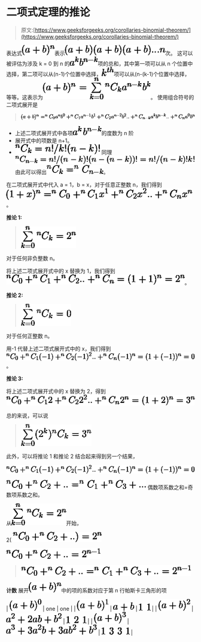 # 二项式定理的推论

> 原文:[https://www.geeksforgeeks.org/corollaries-binomial-theorem/](https://www.geeksforgeeks.org/corollaries-binomial-theorem/)

表达式![(a+b)^n](img/d1e459c610e39886c76ac529beb5bc9d.png "Rendered by QuickLaTeX.com")表示![(a+b)(a+b)(a+b) ... n](img/1894e70f5b78c7b71c99aa34476409bc.png "Rendered by QuickLaTeX.com")次。
这可以被评估为涉及 k = 0 到 n 的![a^k b^{n-k}](img/dbdf649161a61c55ad424a0863453ab9.png "Rendered by QuickLaTeX.com")项的总和，其中第一项可以从 n 个位置中选择，第二项可以从(n-1)个位置中选择，![k^{th}](img/ff8e88536ac0e9a371d678c2de821c23.png "Rendered by QuickLaTeX.com")项可以从(n-(k-1)个位置中选择，等等。这表示为![(a+b)^n = \sum\limits_{k=0}^n ^nC_k a^{n-k} b^k](img/e19b1813d4b5cd0e0bb6a26c7e3a1d6f.png "Rendered by QuickLaTeX.com")。
使用组合符号的二项式展开是

> ![(a+b)^n = ^nC_0 a^n b^0 + ^nC_1 a^{n-1} b^1 + ^nC_2 a^{n-2} b^2 .. + ^nC_{n-k} a^k b^{n-k} .. +^nC_n a^0 b^n](img/7901976b6b8068fe017a810c19cf582b.png "Rendered by QuickLaTeX.com")

*   上述二项式展开式中各项![a^k](img/686c4a98fce232ae52de0a8b79542284.png "Rendered by QuickLaTeX.com") ![b^{n-k}](img/bfbb9c5ddaa0012c5f275d24c9397481.png "Rendered by QuickLaTeX.com")的度数为 n 阶
*   展开式中的项数是 n+1。
*   ![^nC_k = n!/k!(n-k)!](img/ba8794a2000671b7a8c6ce9ec737123f.png "Rendered by QuickLaTeX.com")
    同理![^nC_{n-k} = n!/(n-k)!(n-(n-k))! = n!/(n-k)!k!](img/4073775bbf5a16b1a098012ec30c30a5.png "Rendered by QuickLaTeX.com")
    由此可以得出![^nC_k = ^nC_{n-k}](img/f24caa042b6f4afaf1f8d284ff0c2b24.png "Rendered by QuickLaTeX.com")。

在二项式展开式中代入 a = 1，b = x，对于任意正整数 n，我们得到
![(1+x)^n = ^nC_0 + ^nC_1 x^1 + ^nC_2 x^2 ..+ ^nC_n x^n](img/3a813c8698655b9bb707c43f6ddb20b8.png "Rendered by QuickLaTeX.com")。

**推论 1:**

> ![\sum\limits_{k=0}^n ^nC_k = 2^n](img/ad11952561aeeda9b3b1b963c362de02.png "Rendered by QuickLaTeX.com")

对于任何非负整数 n。

将上述二项式展开式中的 x 替换为 1，我们得到
![^nC_0 + ^nC_1 + ^nC_2 .. + ^nC_n = (1+1)^n = 2^n](img/becdd5abd9ccbb210c47e0f7b63788f2.png "Rendered by QuickLaTeX.com")。

**推论 2:**

> ![\sum\limits_{k=0}^n ^nC_k = 0](img/e119b874d5d2bc83acfb22907f8fcd13.png "Rendered by QuickLaTeX.com")

对于任何正整数 n。

用-1 代替上述二项式展开式中的 x，我们得到
![^nC_0 + ^nC_1 (-1) + ^nC_2 (-1)^2 .. + ^nC_n (-1)^n = (1+(-1))^n = 0](img/5b547e27a733cb28b10eb41e97580675.png "Rendered by QuickLaTeX.com")。

**推论 3:**

将上述二项式展开式中的 x 替换为 2，得到
![^nC_0 + ^nC_1 2 + ^nC_2 2^2 .. + ^nC_n 2^n = (1+2)^n = 3^n](img/2133d7e8cb7745ad49b3e4ab97e5ef41.png "Rendered by QuickLaTeX.com")

总的来说，可以说

> ![\sum\limits_{k=0}^n (2^k) ^nC_k = 3^n](img/34c9054c549353936ad9588b2ec6da9e.png "Rendered by QuickLaTeX.com")

此外，可以将推论 1 和推论 2 结合起来得到另一个结果，

![^nC_0 + ^nC_1 (-1) + ^nC_2 (-1)^2 .. + ^nC_n (-1)^n = (1+(-1))^n = 0](img/5b547e27a733cb28b10eb41e97580675.png "Rendered by QuickLaTeX.com")

![^nC_0 + ^nC_2 + .. = ^nC_1 + ^nC_3 + ...](img/42e0f041c10612533d7b752b8d66018d.png "Rendered by QuickLaTeX.com")
偶数项系数之和=奇数项系数之和。

从![\sum\limits_{k=0}^n ^nC_k = 2^n](img/ad11952561aeeda9b3b1b963c362de02.png "Rendered by QuickLaTeX.com")开始，

2( ![^nC_0 + ^nC_2 + ..) = 2^n](img/bb488f1d4a8588eba132bd98b213abf8.png "Rendered by QuickLaTeX.com")

![^nC_0 + ^nC_2 + .. = 2^{n-1}](img/5e99ac39b6d46612c106835509675a13.png "Rendered by QuickLaTeX.com")

> ![^nC_0 + ^nC_2 + .. = ^nC_1 + ^nC_3 + .. = 2^{n-1}](img/637bf2e776421fdc25fc9c2b5cf28d59.png "Rendered by QuickLaTeX.com")

**计数**
展开![(a+b)^n](img/d1e459c610e39886c76ac529beb5bc9d.png "Rendered by QuickLaTeX.com")中的项的系数对应于第 n 行帕斯卡三角形的项

| ![(a+b)^0](img/cf92c7ca10aa4aa227e884b7ec1ea027.png "Rendered by QuickLaTeX.com") | one | one |
| ![(a+b)^1](img/e17020a0319c2ac5f9ba36771f691db0.png "Rendered by QuickLaTeX.com") | ![a+b](img/a940a1af847ff463b2a6a4f72c7a61c0.png "Rendered by QuickLaTeX.com") | ![1 \ 1](img/a2d5047f28351b485d222201ecda3749.png "Rendered by QuickLaTeX.com") |
| ![(a+b)^2](img/e94a8feba484704f4d17160e1d7db0af.png "Rendered by QuickLaTeX.com") | ![a^2+2ab+b^2](img/5ed59fc9339c36bbef2360af1b800637.png "Rendered by QuickLaTeX.com") | ![1 \ 2 \ 1](img/8c84e80c32f25b3e272814528cbf0bc7.png "Rendered by QuickLaTeX.com") |
| ![(a+b)^3](img/051783c8067080d1723a2c4b6f8de79f.png "Rendered by QuickLaTeX.com") | ![a^3+3a^2b+3ab^2+b^3](img/ecb40003762bdd951c8a779af350316a.png "Rendered by QuickLaTeX.com") | ![1 \ 3 \ 3 \ 1](img/dafba4b0d3753c9c7aefc4f6cadf5810.png "Rendered by QuickLaTeX.com") |